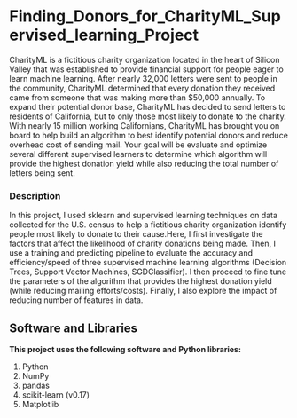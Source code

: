 # Finding_Donors_for_CharityML_Supervised_learning_Project
CharityML is a fictitious charity organization located in the heart of Silicon Valley that was established to provide financial support for people eager
to learn machine learning. After nearly 32,000 letters were sent to people in the community, CharityML determined that every donation they received came
from someone that was making more than $50,000 annually. To expand their potential donor base, CharityML has decided to send letters to residents of California,
but to only those most likely to donate to the charity. With nearly 15 million working Californians, CharityML has brought you on board to help build an algorithm to best identify
potential donors and reduce overhead cost of sending mail. Your goal will be evaluate and optimize several different supervised learners to determine which algorithm will 
provide the highest donation yield while also reducing the total number of letters being sent.


### Description
In this project, I used sklearn and supervised learning techniques on data collected for the U.S.
census to help a fictitious charity organization identify people most likely to donate to their cause.Here, I first investigate the factors that affect
the likelihood of charity donations being made. Then, I use a training and predicting pipeline to evaluate the accuracy and efficiency/speed of three
supervised machine learning algorithms (Decision Trees, Support Vector Machines, SGDClassifier). I then proceed to fine tune the parameters of the algorithm that provides
the highest donation yield (while reducing mailing efforts/costs). Finally, I also explore the impact of reducing number of features in data.
## Software and Libraries
**This project uses the following software and Python libraries:**

1. Python
2. NumPy
3. pandas
4. scikit-learn (v0.17)
5. Matplotlib
